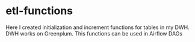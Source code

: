 # etl-functions
Here I created initialization and increment functions for tables in my DWH.
DWH works on Greenplum.
This functions can be used in Airflow DAGs

